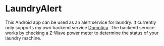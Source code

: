 # LaundryAlert

This Android app can be used as an alert service for laundry. It currently
only supports my own backend service [Domotica](https://github.com/sanderbaas/domotica).
The backend service works by checking a Z-Wave power meter to determine the status of
your laundry machine.

